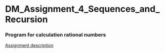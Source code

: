 # DM_Assignment_4_Sequences_and_Recursion

### Program for calculation rational numbers

[Assignment description](https://datsoftlyngby.github.io/soft2020fall/resources/4ff38378-04-assignment.pdf)